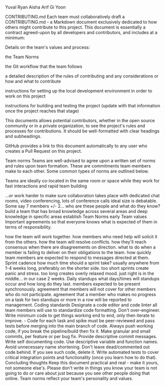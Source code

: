 
Yuval
Ryan
Aisha
Arif
Gi Yoon

















CONTRIBUTING.md
Each team must collaboratively draft a CONTRIBUTING.md - a Markdown document exclusively dedicated to how others might contribute to this project. This document is essentially a contract agreed-upon by all developers and contributors, and includes at a minimum:

Details on the team's values and process:

the Team Norms

the Git workflow that the team follows

a detailed description of the rules of contributing and any considerations or how and what to contribute

instructions for setting up the local development environment in order to work on this project

instructions for building and testing the project (update with that information once the project reaches that stage)

This documents allows potential contributors, whether in the open source community or in a private organization, to see the project's rules and processes for contributions. It should be well-formatted with clear headings and subheadings.

GitHub provides a link to this document automatically to any user who creates a Pull Request on this project.

Team norms
Teams are well-advised to agree upon a written set of norms and rules upon team formation. These are commitments team members make to each other. Some common types of norms are outlined below.

Teams are ideally co-located in the same room or space while they work for fast interactions and rapid team building

...or work harder to make sure collaboration takes place with dedicated chat rooms, video conferencing, lots of conference calls
ideal size is debatable. Some say 7 members +/- 2... who are these people and what do they know?
build a team that has broad knowledge across several areas and deep knowledge in specific areas
establish Team Norms early
Team values
Important agreements so that everyone knows what is expected of them in terms of responsibility.

how the team will work together.
how members who need help will solicit it from the others.
how the team will resolve conflicts.
how they'll reach consensus when there are disagreements on direction.
what to do when a member is failing to deliver on their obligations to the team.
how quickly team members are expected to respond to messages directed at them.
Sprint cadence
how much time should a sprint take?
usually anywhere from 1-4 weeks long, preferably on the shorter side.
too short sprints create panic and stress.
too long creates overly relaxed mood.
just right is in the middle... in our case 2 weeks.
Daily standups
what days/times will standups occur and how long do they last.
members expected to be present synchronously.
agreement that members will not cover for other members who do not participate.
agreement that a member who makes no progress on a task for two standups or more in a row will be reported to management.
Coding standards
Designate a code editor and code linter all team members will use to standardize code formatting.
Don't over-engineer. Write minimum code to get things working end to end, only then iterate to improve. - Code for each task and spike must be peer-reviewed and pass tests before merging into the main branch of code.
Always push working code, if you break the pipeline/build then fix it.
Make granular and small commits, per feature or per bug fix.
Provide descriptive commit messages.
Write self documenting code. Use descriptive variable and function names. Avoid unnecessary name shortening.
Don't leave dead/commented out code behind. If you see such code, delete it.
Write automated tests to cover critical integration points and functionality (once you learn how to do that).
Concluding thoughts
Keep this document practical and real - make it yours, not someone else's. Please don't write in things you know your team is not going to do or care about just because you see other people doing that online. Team norms reflect your team's personality and values.

